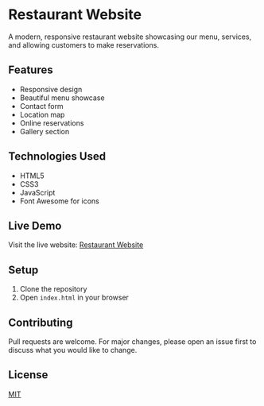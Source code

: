 # Restaurant Website

A modern, responsive restaurant website showcasing our menu, services, and allowing customers to make reservations.

## Features
- Responsive design
- Beautiful menu showcase
- Contact form
- Location map
- Online reservations
- Gallery section

## Technologies Used
- HTML5
- CSS3
- JavaScript
- Font Awesome for icons

## Live Demo
Visit the live website: [Restaurant Website](https://your-username.github.io/restaurant-website/)

## Setup
1. Clone the repository
2. Open `index.html` in your browser

## Contributing
Pull requests are welcome. For major changes, please open an issue first to discuss what you would like to change.

## License
[MIT](https://choosealicense.com/licenses/mit/)
